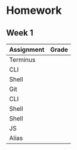 # Homework

## Week 1
| Assignment | Grade |
|---------------------------|:-----|
|Terminus                   |      |
|CLI                        |      |
|Shell                      |      |      
|Git                        |      |      
|CLI                        |      |      
|Shell                      |      |      
|Shell                      |      |     
|JS                         |      |      
|Alias                      |      |      

    

<!-- ':' takes care of alignment -->
<!-- Width of the column is going to be the width of the longest row -->
<!-- # is largest heading -->
<!-- ## is next largest heading -->
<!-- ### next largest heading? -->